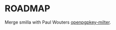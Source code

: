 # ROADMAP

Merge smilla with Paul Wouters [openpgpkey-milter](https://github.com/letoams/openpgpkey-milter).

